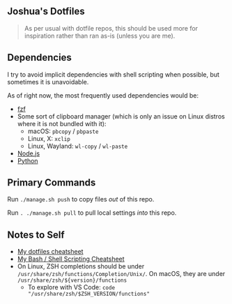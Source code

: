 ## Joshua's Dotfiles

>  As per usual with dotfile repos, this should be used more for inspiration rather than ran as-is (unless you are me).

## Dependencies

I try to avoid implicit dependencies with shell scripting when possible, but sometimes it is unavoidable.

As of right now, the most frequently used dependencies would be:

- [fzf](https://github.com/junegunn/fzf)
- Some sort of clipboard manager (which is only an issue on Linux distros where it is not bundled with it):
	- macOS: `pbcopy` / `pbpaste`
	- Linux, X: `xclip`
	- Linux, Wayland: `wl-copy` / `wl-paste`
- [Node.js](https://nodejs.org/en)
- [Python](https://www.python.org/)

## Primary Commands

Run `./manage.sh push` to copy files _out_ of this repo.

Run `. ./manage.sh pull` to pull local settings _into_ this repo.

## Notes to Self

- [My dotfiles cheatsheet](https://docs.joshuatz.com/cheatsheets/dotfiles/)
- [My Bash / Shell Scripting Cheatsheet](https://docs.joshuatz.com/cheatsheets/bash-and-shell/)
- On Linux, ZSH completions should be under `/usr/share/zsh/functions/Completion/Unix/`. On macOS, they are under `/usr/share/zsh/${version}/functions`
	- To explore with VS Code: `code "/usr/share/zsh/$ZSH_VERSION/functions"`
